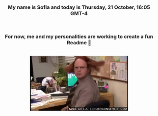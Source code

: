 


<div align="center">
<h3 >My name is Sofia and today is Thursday, 21 October, 16:05 GMT-4</h3><br>
<h3 >For now, me and my personalities are working to create a fun Readme 👋
</h3><br>
<img src='img/dwight.gif' alt='working...'/>
</div>
